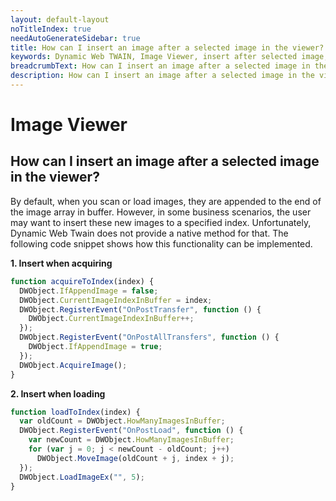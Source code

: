 ```yaml
---
layout: default-layout
noTitleIndex: true
needAutoGenerateSidebar: true
title: How can I insert an image after a selected image in the viewer?
keywords: Dynamic Web TWAIN, Image Viewer, insert after selected image, insert
breadcrumbText: How can I insert an image after a selected image in the viewer?
description: How can I insert an image after a selected image in the viewer?
---
```


# Image Viewer

## How can I insert an image after a selected image in the viewer?

By default, when you scan or load images, they are appended to the end of the image array in buffer. However, in some business scenarios, the user may want to insert these new images to a specified index. Unfortunately, Dynamic Web Twain does not provide a native method for that. The following code snippet shows how this functionality can be implemented.

<strong>1. Insert when acquiring</strong>

```javascript
function acquireToIndex(index) {
  DWObject.IfAppendImage = false;
  DWObject.CurrentImageIndexInBuffer = index;
  DWObject.RegisterEvent("OnPostTransfer", function () {
    DWObject.CurrentImageIndexInBuffer++;
  });
  DWObject.RegisterEvent("OnPostAllTransfers", function () {
    DWObject.IfAppendImage = true;
  });
  DWObject.AcquireImage();
}
```

<strong>2. Insert when loading</strong>

```javascript
function loadToIndex(index) {
  var oldCount = DWObject.HowManyImagesInBuffer;
  DWObject.RegisterEvent("OnPostLoad", function () {
    var newCount = DWObject.HowManyImagesInBuffer;
    for (var j = 0; j < newCount - oldCount; j++)
      DWObject.MoveImage(oldCount + j, index + j);
  });
  DWObject.LoadImageEx("", 5);
}
```
